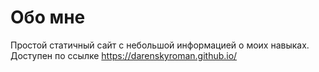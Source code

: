 # Обо мне
Простой статичный сайт с небольшой информацией о моих навыках. Доступен по ссылке https://darenskyroman.github.io/
